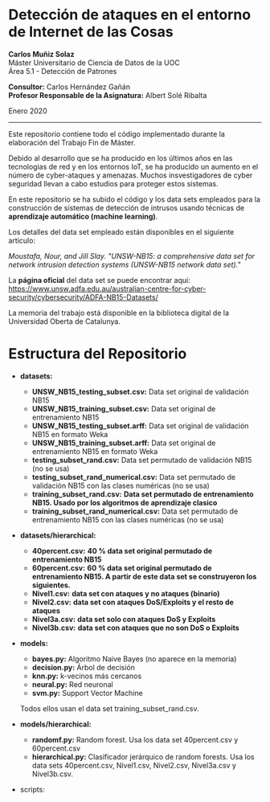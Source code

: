 # Detección de ataques en el entorno de Internet de las Cosas

**Carlos Muñiz Solaz**  
Máster Universitario de Ciencia de Datos de la UOC    
Área 5.1 - Detección de Patrones  

**Consultor:** Carlos Hernández Gañán  
**Profesor Responsable de la Asignatura:** Albert Solé Ribalta  

Enero 2020

---  

Este repositorio contiene todo el código implementado durante la elaboración del Trabajo Fin de Máster. 

Debido al desarrollo que se ha producido en los últimos años en las tecnologias de red y en los entornos IoT, se ha producido un aumento en el número de cyber-ataques y amenazas. Muchos insvestigadores de cyber seguridad llevan a cabo estudios para proteger estos sistemas.

En este repositorio se ha subido el código y los data sets empleados para la construcción de sistemas de detección de intrusos usando técnicas de **aprendizaje automático (machine learning)**.

Los detalles del data set empleado están disponibles en el siguiente articulo:

*Moustafa, Nour, and Jill Slay. "UNSW-NB15: a comprehensive data set for network intrusion detection systems (UNSW-NB15 network data set)."*

La **página oficial** del data set se puede encontrar aqui:  
https://www.unsw.adfa.edu.au/australian-centre-for-cyber-security/cybersecurity/ADFA-NB15-Datasets/

La memoria del trabajo está disponible en la biblioteca digital de la Universidad Oberta de Catalunya.

# Estructura del Repositorio

* **datasets:**
  - **UNSW_NB15_testing_subset.csv:** Data set original de validación NB15 
  - **UNSW_NB15_training_subset.csv:** Data set original de entrenamiento NB15 
  - **UNSW_NB15_testing_subset.arff:** Data set original de validación NB15 en formato Weka
  - **UNSW_NB15_training_subset.arff:** Data set original de entrenamiento NB15 en formato Weka
  - **testing_subset_rand.csv:** Data set permutado de validación NB15 (no se usa)
  - **testing_subset_rand_numerical.csv:** Data set permutado de validación NB15 con las clases numéricas (no se usa)
  - **training_subset_rand.csv:** **Data set permutado de entrenamiento NB15. Usado por los algoritmos de aprendizaje clasico**
  - **training_subset_rand_numerical.csv:** Data set permutado de entrenamiento NB15 con las clases numéricas (no se usa)
* **datasets/hierarchical:**
  - **40percent.csv:** 	**40 % data set original permutado de entrenamiento NB15**
  - **60percent.csv:** 	**60 % data set original permutado de entrenamiento NB15. A partir de este data set se construyeron los siguientes.**
  - **Nivel1.csv:** **data set con ataques y no ataques (binario)** 
  - **Nivel2.csv:** **data set con ataques DoS/Exploits y el resto de ataques**
  - **Nivel3a.csv:** **data set solo con ataques DoS y Exploits**
  - **Nivel3b.csv:** **data set con ataques que no son DoS o Exploits**

* **models:**
  - **bayes.py:** Algoritmo Naive Bayes (no aparece en la memoria)
  - **decision.py:** Árbol de decisión
  - **knn.py:** k-vecinos más cercanos
  - **neural.py:** Red neuronal 
  - **svm.py:** Support Vector Machine
  
  Todos ellos usan el data set training_subset_rand.csv.
  
* **models/hierarchical:**
  - **randomf.py:** Random forest. Usa los data set 40percent.csv y 60percent.csv
  - **hierarchical.py:** Clasificador jerárquico de random forests. Usa los data sets 40percent.csv, Nivel1.csv, Nivel2.csv, Nivel3a.csv y Nivel3b.csv.
  
* scripts:

